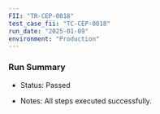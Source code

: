 ```yaml
---
FII: "TR-CEP-0018"
test_case_fii: "TC-CEP-0018"
run_date: "2025-01-09"
environment: "Production"
---
```

### Run Summary
-  Status: Passed

-  Notes: All steps executed successfully.